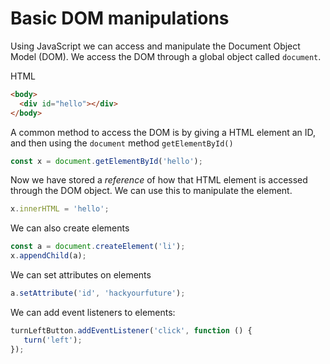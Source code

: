 # Basic DOM manipulations

Using JavaScript we can access and manipulate the Document Object Model (DOM). We access the DOM through a global object called `document`.

HTML
```html
<body>
  <div id="hello"></div>
</body>
```

A common method to access the DOM is by giving a HTML element an ID, and then using the `document` method `getElementById()`

```js
const x = document.getElementById('hello');
```

Now we have stored a *reference* of how that HTML element is accessed through the DOM object. We can use this to manipulate the element.

```js
x.innerHTML = 'hello';
```

We can also create elements
```js
const a = document.createElement('li');
x.appendChild(a);
```

We can set attributes on elements
 ```js
 a.setAttribute('id', 'hackyourfuture');
 ```

 We can add event listeners to elements:

 ```js
 turnLeftButton.addEventListener('click', function () {
    turn('left');
});
 ```

